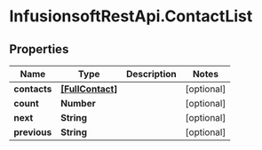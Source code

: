 # InfusionsoftRestApi.ContactList

## Properties
Name | Type | Description | Notes
------------ | ------------- | ------------- | -------------
**contacts** | [**[FullContact]**](FullContact.md) |  | [optional] 
**count** | **Number** |  | [optional] 
**next** | **String** |  | [optional] 
**previous** | **String** |  | [optional] 


